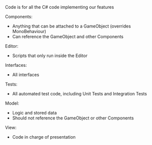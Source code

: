 Code is for all the C# code implementing our features

Components: 	
- Anything that can be attached to a GameObject (overrides MonoBehaviour) 
- Can reference the GameObject and other Components

Editor:
- Scripts that only run inside the Editor

Interfaces: 	
- All interfaces

Tests:		
- All automated test code, including Unit Tests and Integration Tests

Model:		
- Logic and stored data
- Should not reference the GameObject or other Components

View:		
- Code in charge of presentation